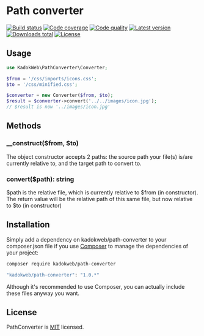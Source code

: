 # Path converter

[![Build status](https://api.travis-ci.org/kadokweb/path-converter.svg?branch=master)](https://travis-ci.org/kadokweb/path-converter)
[![Code coverage](http://img.shields.io/codecov/c/github/kadokweb/path-converter.svg)](https://codecov.io/github/kadokweb/path-converter)
[![Code quality](http://img.shields.io/scrutinizer/g/kadokweb/path-converter.svg)](https://scrutinizer-ci.com/g/kadokweb/path-converter)
[![Latest version](http://img.shields.io/packagist/v/kadokweb/path-converter.svg)](https://packagist.org/packages/kadokweb/path-converter)
[![Downloads total](http://img.shields.io/packagist/dt/kadokweb/path-converter.svg)](https://packagist.org/packages/kadokweb/path-converter)
[![License](http://img.shields.io/packagist/l/kadokweb/path-converter.svg)](https://github.com/kadokweb/path-converter/blob/master/LICENSE)

## Usage

```php
use KadokWeb\PathConverter\Converter;

$from = '/css/imports/icons.css';
$to = '/css/minified.css';

$converter = new Converter($from, $to);
$result = $converter->convert('../../images/icon.jpg');
// $result is now '../images/icon.jpg'
```

## Methods

### \_\_construct($from, $to)

The object constructor accepts 2 paths: the source path your file(s) is/are
currently relative to, and the target path to convert to.

### convert($path): string

$path is the relative file, which is currently relative to $from (in
constructor). The return value will be the relative path of this same file, but
now relative to $to (in constructor)

## Installation

Simply add a dependency on kadokweb/path-converter to your composer.json file if you use [Composer](https://getcomposer.org/) to manage the dependencies of your project:

```sh
composer require kadokweb/path-converter
```

```bash
"kadokweb/path-converter": "1.0.*"
```

Although it's recommended to use Composer, you can actually include these files anyway you want.

## License

PathConverter is [MIT](http://opensource.org/licenses/MIT) licensed.
